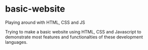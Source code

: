 # basic-website
Playing around with HTML, CSS and JS

Trying to make a basic website using HTML, CSS and Javascript to demonstrate most features and functionalties of these development languages.
